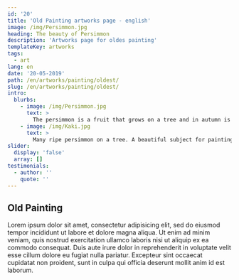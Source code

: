 ```yaml
---
id: '20'
title: 'Old Painting artworks page - english'
image: /img/Persimmon.jpg
heading: The beauty of Persimmon
description: 'Artworks page for oldes painting'
templateKey: artworks
tags:
  - art
lang: en
date: '20-05-2019'
path: /en/artworks/painting/oldest/
slug: /en/artworks/painting/oldest/
intro:
  blurbs:
    - image: /img/Persimmon.jpg
      text: >
        The persimmon is a fruit that grows on a tree and in autumn is tinged with orange ... How many poets did it inspire?
    - image: /img/Kaki.jpg
      text: >
        Many ripe persimmon on a tree. A beautiful subject for painting.
slider:
  display: 'false'
  array: []
testimonials:
  - author: ''
    quote: ''
---
```


## Old Painting

Lorem ipsum dolor sit amet, consectetur adipisicing elit, sed do eiusmod tempor incididunt ut labore et dolore magna aliqua. Ut enim ad minim veniam, quis nostrud exercitation ullamco laboris nisi ut aliquip ex ea commodo consequat. Duis aute irure dolor in reprehenderit in voluptate velit esse cillum dolore eu fugiat nulla pariatur. Excepteur sint occaecat cupidatat non proident, sunt in culpa qui officia deserunt mollit anim id est laborum.
